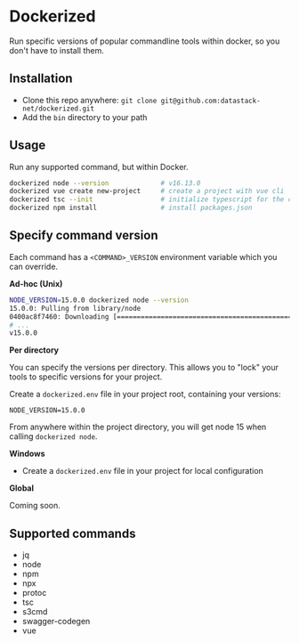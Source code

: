# Dockerized
Run specific versions of popular commandline tools within docker, so you don't have to install them.

## Installation

- Clone this repo anywhere: `git clone git@github.com:datastack-net/dockerized.git`
- Add the `bin` directory to your path

## Usage

Run any supported command, but within Docker.

```bash
dockerized node --version             # v16.13.0
dockerized vue create new-project     # create a project with vue cli
dockerized tsc --init                 # initialize typescript for the current directory
dockerized npm install                # install packages.json
```

## Specify command version

Each command has a `<COMMAND>_VERSION` environment variable which you can override.

**Ad-hoc (Unix)**
```bash
NODE_VERSION=15.0.0 dockerized node --version
15.0.0: Pulling from library/node
0400ac8f7460: Downloading [=============================================>     ]  40.93MB/45.37MB
# ...
v15.0.0
```

**Per directory**

You can specify the versions per directory. This allows you to "lock" your tools to specific versions for your project.

Create a `dockerized.env` file in your project root, containing your versions:

```env
NODE_VERSION=15.0.0
```

From anywhere within the project directory, you will get node 15 when calling `dockerized node`.

**Windows**


- Create a `dockerized.env` file in your project for local configuration

**Global**

Coming soon.

## Supported commands

- jq
- node
- npm
- npx
- protoc
- tsc
- s3cmd
- swagger-codegen
- vue
